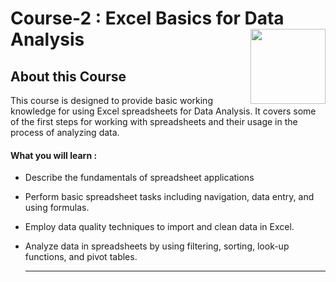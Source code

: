 # Course-2 : Excel Basics for Data Analysis <img src="https://es.wikipedia.org/wiki/IBM#/media/Archivo:IBM_logo.svg" align="right" width="120" />

## About this Course
This course is designed to provide basic working knowledge for using Excel spreadsheets for Data Analysis. It covers some of the first steps for working with spreadsheets and their usage in the process of analyzing data.  
  
#### What you will learn : 
  
- Describe the fundamentals of spreadsheet applications 

- Perform basic spreadsheet tasks including navigation, data entry, and using formulas.

- Employ data quality techniques to import and clean data in Excel.

- Analyze data in spreadsheets by using filtering, sorting, look-up functions, and pivot tables.
  
  ---

